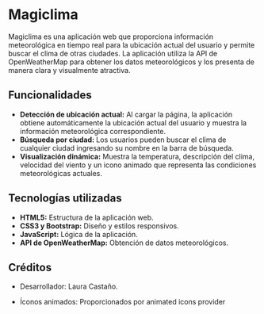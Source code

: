 # Magiclima 

Magiclima es una aplicación web que proporciona información meteorológica en tiempo real para la ubicación actual del usuario y permite buscar el clima de otras ciudades. La aplicación utiliza la API de OpenWeatherMap para obtener los datos meteorológicos y los presenta de manera clara y visualmente atractiva.

## Funcionalidades

- **Detección de ubicación actual:** Al cargar la página, la aplicación obtiene automáticamente la ubicación actual del usuario y muestra la información meteorológica correspondiente.
- **Búsqueda por ciudad:** Los usuarios pueden buscar el clima de cualquier ciudad ingresando su nombre en la barra de búsqueda.
- **Visualización dinámica:** Muestra la temperatura, descripción del clima, velocidad del viento y un icono animado que representa las condiciones meteorológicas actuales.

## Tecnologías utilizadas

- **HTML5:** Estructura de la aplicación web.
- **CSS3 y Bootstrap:** Diseño y estilos responsivos.
- **JavaScript:** Lógica de la aplicación.
- **API de OpenWeatherMap:** Obtención de datos meteorológicos.

## Créditos
- Desarrollador: Laura Castaño.

- Íconos animados: Proporcionados por animated icons provider